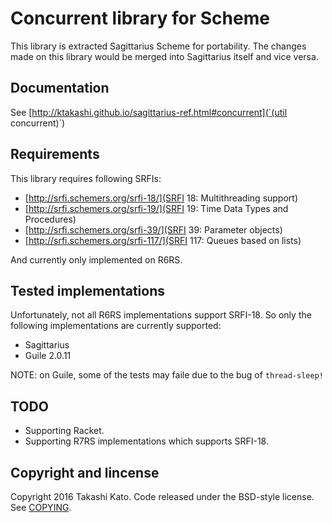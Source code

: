 Concurrent library for Scheme
=============================

This library is extracted Sagittarius Scheme for portability. The changes
made on this library would be merged into Sagittarius itself and vice versa.

Documentation
-------------

See [http://ktakashi.github.io/sagittarius-ref.html#concurrent](`(util concurrent)`)


Requirements
------------

This library requires following SRFIs:

- [http://srfi.schemers.org/srfi-18/](SRFI 18: Multithreading support)
- [http://srfi.schemers.org/srfi-19/](SRFI 19: Time Data Types and Procedures)
- [http://srfi.schemers.org/srfi-39/](SRFI 39: Parameter objects)
- [http://srfi.schemers.org/srfi-117/](SRFI 117: Queues based on lists)


And currently only implemented on R6RS.

Tested implementations
----------------------

Unfortunately, not all R6RS implementations support SRFI-18. So only the
following implementations are currently supported:

- Sagittarius
- Guile 2.0.11

NOTE: on Guile, some of the tests may faile due to the bug of `thread-sleep!`

TODO
----

- Supporting Racket.
- Supporting R7RS implementations which supports SRFI-18.

Copyright and lincense
----------------------

Copyright 2016 Takashi Kato. Code released under the BSD-style license.
See [COPYING](COPYING).
